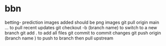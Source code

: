 # bbn
betting- prediction
images added should be png images 
git pull origin main ... to pull recent updates 
git checkout -b (branch name) to switch to a new branch 
git add . to add all files 
git commit to commit changes 
git push origin (branch name ) to push to branch 
then pull upstream 
